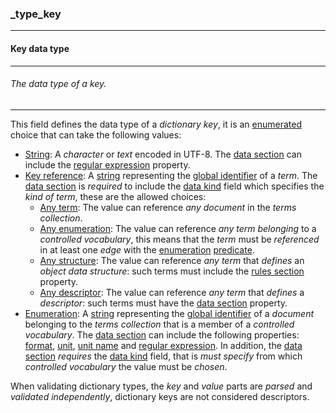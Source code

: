 ### _type_key



------
#### Key data type



------
###### The data type of a key.



------
This field defines the data type of a *dictionary key*, it is an [enumerated](_type_string_enum.md) choice that can take the following values:

- [String](_type_string.md): A *character* or *text* encoded in UTF-8. The [data section](_data.md) can include the [regular expression](_regexp.md) property.
- [Key reference](_type_string_key.md): A [string](_type_string.md) representing the [global identifier](_gid.md) of a *term*. The [data section](_data.md) is *required* to include the [data kind](_kind.md) field which specifies the *kind of term*, these are the allowed choices:
    - [Any term](_any-term.md): The value can reference *any document* in the *terms collection*.
    - [Any enumeration](_any-enum.md): The value can reference *any term* *belonging* to a *controlled vocabulary*, this means that the *term* must be *referenced* in at least one *edge* with the [enumeration](_predicate_enum-of.md) [predicate](_predicate.md).
    - [Any structure](_any-object.md): The value can reference *any term* that *defines* an *object data structure*: such terms must include the [rules section](_rule.md) property.
    - [Any descriptor](_any-descriptor.md): The value can reference *any term* that *defines* a *descriptor*: such terms must have the [data section](_data.md) property.
- [Enumeration](_type_string_enum.md): A [string](_type_string.md) representing the [global identifier](_gid.md) of a *document* belonging to the *terms collection* that is a member of a *controlled vocabulary*. The [data section](_data.md) can include the following properties: [format](_format.md), [unit](_unit.md), [unit name](_unit-name.md) and [regular expression](_regex-mdp). In addition, the [data section](_data.md) *requires* the [data kind](_kind.md) field, that is *must* *specify* from which *controlled vocabulary* the value must be *chosen*.

When validating dictionary types, the *key* and *value* parts are *parsed* and *validated independently*, dictionary keys are not considered descriptors.